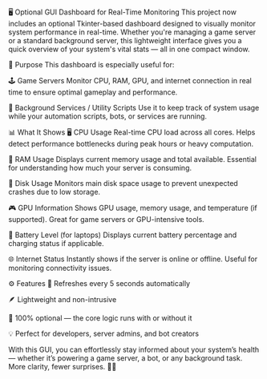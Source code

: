 🖥️ Optional GUI Dashboard for Real-Time Monitoring
This project now includes an optional Tkinter-based dashboard designed to visually monitor system performance in real-time. Whether you're managing a game server or a standard background server, this lightweight interface gives you a quick overview of your system's vital stats — all in one compact window.

🎯 Purpose
This dashboard is especially useful for:

🕹️ Game Servers
Monitor CPU, RAM, GPU, and internet connection in real time to ensure optimal gameplay and performance.

🧰 Background Services / Utility Scripts
Use it to keep track of system usage while your automation scripts, bots, or services are running.

📊 What It Shows
🖥️ CPU Usage
Real-time CPU load across all cores. Helps detect performance bottlenecks during peak hours or heavy computation.

🧠 RAM Usage
Displays current memory usage and total available. Essential for understanding how much your server is consuming.

💽 Disk Usage
Monitors main disk space usage to prevent unexpected crashes due to low storage.

🎮 GPU Information
Shows GPU usage, memory usage, and temperature (if supported). Great for game servers or GPU-intensive tools.

🔋 Battery Level (for laptops)
Displays current battery percentage and charging status if applicable.

🌐 Internet Status
Instantly shows if the server is online or offline. Useful for monitoring connectivity issues.

⚙️ Features
🔄 Refreshes every 5 seconds automatically

🪶 Lightweight and non-intrusive

🚫 100% optional — the core logic runs with or without it

💡 Perfect for developers, server admins, and bot creators

With this GUI, you can effortlessly stay informed about your system’s health — whether it’s powering a game server, a bot, or any background task.
More clarity, fewer surprises. 🧠✅

